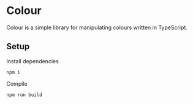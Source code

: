# Colour

Colour is a simple library for manipulating colours written in TypeScript.

## Setup

Install dependencies
```
npm i
```

Compile
```
npm run build
```